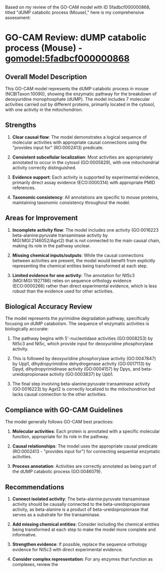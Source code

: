Based on my review of the GO-CAM model with ID 5fadbcf000000868, titled "dUMP catabolic process (Mouse)," here is my comprehensive assessment:

# GO-CAM Review: dUMP catabolic process (Mouse) - [gomodel:5fadbcf000000868](https://bioregistry.io/go.model:5fadbcf000000868)

## Overall Model Description

This GO-CAM model represents the dUMP catabolic process in mouse (NCBITaxon:10090), showing the enzymatic pathway for the breakdown of deoxyuridine monophosphate (dUMP). The model includes 7 molecular activities carried out by different proteins, primarily located in the cytosol, with one activity in the mitochondrion.

## Strengths

1. **Clear causal flow**: The model demonstrates a logical sequence of molecular activities with appropriate causal connections using the "provides input for" (RO:0002413) predicate.

2. **Consistent subcellular localization**: Most activities are appropriately annotated to occur in the cytosol (GO:0005829), with one mitochondrial activity correctly distinguished.

3. **Evidence support**: Each activity is supported by experimental evidence, primarily direct assay evidence (ECO:0000314) with appropriate PMID references.

4. **Taxonomic consistency**: All annotations are specific to mouse proteins, maintaining taxonomic consistency throughout the model.

## Areas for Improvement

1. **Incomplete activity flow**: The model includes one activity (GO:0016223 beta-alanine:pyruvate transaminase activity by MGI:MGI:2146052/Agxt2) that is not connected to the main causal chain, making its role in the pathway unclear.

2. **Missing chemical inputs/outputs**: While the causal connections between activities are present, the model would benefit from explicitly representing the chemical entities being transformed at each step.

3. **Limited evidence for one activity**: The annotation for Nt5c3 (MGI:MGI:1927186) relies on sequence orthology evidence (ECO:0000266) rather than direct experimental evidence, which is less robust than the evidence used for other activities.

## Biological Accuracy Review

The model represents the pyrimidine degradation pathway, specifically focusing on dUMP catabolism. The sequence of enzymatic activities is biologically accurate:

1. The pathway begins with 5'-nucleotidase activities (GO:0008253) by Nt5c3 and Nt5c, which provide input for deoxyuridine phosphorylase activity.

2. This is followed by deoxyuridine phosphorylase activity (GO:0047847) by Upp1, dihydropyrimidine dehydrogenase activity (GO:0017113) by Dpyd, dihydropyrimidinase activity (GO:0004157) by Dpys, and beta-ureidopropionase activity (GO:0003837) by Upb1.

3. The final step involving beta-alanine:pyruvate transaminase activity (GO:0016223) by Agxt2 is correctly localized to the mitochondrion but lacks causal connection to the other activities.

## Compliance with GO-CAM Guidelines

The model generally follows GO-CAM best practices:

1. **Molecular activities**: Each protein is annotated with a specific molecular function, appropriate for its role in the pathway.

2. **Causal relationships**: The model uses the appropriate causal predicate (RO:0002413 - "provides input for") for connecting sequential enzymatic activities.

3. **Process annotation**: Activities are correctly annotated as being part of the dUMP catabolic process (GO:0046079).

## Recommendations

1. **Connect isolated activity**: The beta-alanine:pyruvate transaminase activity should be causally connected to the beta-ureidopropionase activity, as beta-alanine is a product of beta-ureidopropionase that serves as a substrate for the transaminase.

2. **Add missing chemical entities**: Consider including the chemical entities being transformed at each step to make the model more complete and informative.

3. **Strengthen evidence**: If possible, replace the sequence orthology evidence for Nt5c3 with direct experimental evidence.

4. **Consider complex representation**: For any enzymes that function as complexes, review the